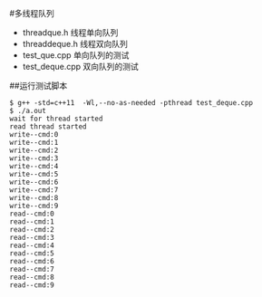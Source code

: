 #多线程队列

* threadque.h 线程单向队列
* threaddeque.h 线程双向队列
* test_que.cpp  单向队列的测试
* test_deque.cpp 双向队列的测试

##运行测试脚本
```
$ g++ -std=c++11  -Wl,--no-as-needed -pthread test_deque.cpp
$ ./a.out
wait for thread started
read thread started
write--cmd:0
write--cmd:1
write--cmd:2
write--cmd:3
write--cmd:4
write--cmd:5
write--cmd:6
write--cmd:7
write--cmd:8
write--cmd:9
read--cmd:0
read--cmd:1
read--cmd:2
read--cmd:3
read--cmd:4
read--cmd:5
read--cmd:6
read--cmd:7
read--cmd:8
read--cmd:9
```
